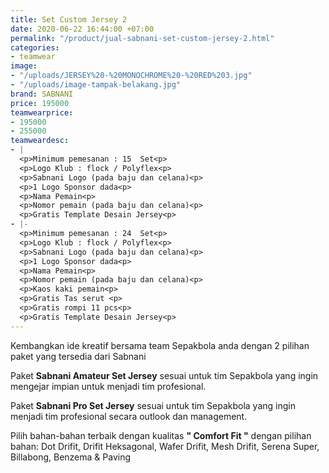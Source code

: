 ```yaml
---
title: Set Custom Jersey 2
date: 2020-06-22 16:44:00 +07:00
permalink: "/product/jual-sabnani-set-custom-jersey-2.html"
categories:
- teamwear
image:
- "/uploads/JERSEY%20-%20MONOCHROME%20-%20RED%203.jpg"
- "/uploads/image-tampak-belakang.jpg"
brand: SABNANI
price: 195000
teamwearprice:
- 195000
- 255000
teamweardesc:
- |
  <p>Minimum pemesanan : 15  Set<p>
  <p>Logo Klub : flock / Polyflex<p>
  <p>Sabnani Logo (pada baju dan celana)<p>
  <p>1 Logo Sponsor dada<p>
  <p>Nama Pemain<p>
  <p>Nomor pemain (pada baju dan celana)<p>
  <p>Gratis Template Desain Jersey<p>
- |-
  <p>Minimum pemesanan : 24  Set<p>
  <p>Logo Klub : flock / Polyflex<p>
  <p>Sabnani Logo (pada baju dan celana)<p>
  <p>1 Logo Sponsor dada<p>
  <p>Nama Pemain<p>
  <p>Nomor pemain (pada baju dan celana)<p>
  <p>Kaos kaki pemain<p>
  <p>Gratis Tas serut <p>
  <p>Gratis rompi 11 pcs<p>
  <p>Gratis Template Desain Jersey<p>
---
```


Kembangkan ide kreatif bersama team Sepakbola anda dengan 2 pilihan paket yang tersedia dari Sabnani

Paket  **Sabnani Amateur Set Jersey** sesuai untuk tim Sepakbola yang ingin mengejar impian untuk menjadi tim profesional.

Paket  **Sabnani Pro Set Jersey** sesuai untuk tim Sepakbola yang ingin menjadi tim profesional secara outlook dan management.

Pilih bahan-bahan terbaik dengan kualitas **" Comfort Fit "**  dengan pilihan bahan: Dot Drifit, Drifit Heksagonal, Wafer Drifit, Mesh Drifit, Serena Super, Billabong, Benzema & Paving





